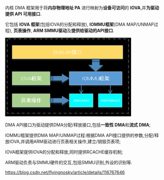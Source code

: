 
内核 DMA 框架用于将**内存物理地址 PA** 进行映射为**设备可访问**的 **IOVA**,并**为驱动提供 API 可用接口**.

它包括 **IOVA 框架**(包括IOVA的分配和释放), **IOMMU框架**(DMA MAP/UNMAP过程), **页表操作**, **ARM SMMU驱动**及**提供给驱动的API接口**.

![2022-08-14-00-20-29.png](./images/2022-08-14-00-20-29.png)

DMA API接口为驱动提供DMA分配/释放接口,包括**一致性 DMA**和**流式 DMA**;

IOMMU框架提供DMA MAP/UNMAP过程:根据DMA API接口提供的参数,分配/释放IOVA,并调用ARM驱动进行页表相关操作,建立/销毁页表项; 

IOVA框架提供IOVA的分配和释放,同时提供RCACHE缓存机制; 

ARM驱动负责与SMMU硬件的交互,包括SMMU识别,外设的识别等.


https://blog.csdn.net/flyingnosky/article/details/116767646